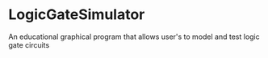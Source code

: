 # LogicGateSimulator
An educational graphical program that allows user's to model and test logic gate circuits

